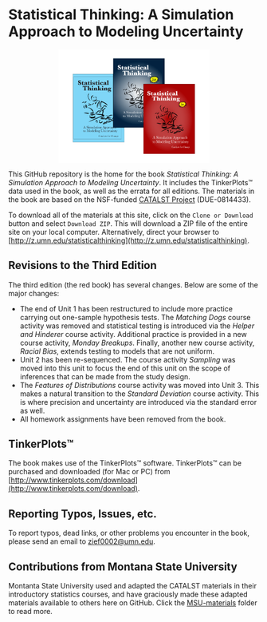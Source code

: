 Statistical Thinking: A Simulation Approach to Modeling Uncertainty
================


<img src="images/all_covers.png" alt="Covers for all editions." width="60%" style="display: block; margin-left: auto; margin-right: auto" />

This GitHub repository is the home for the book _Statistical Thinking: A Simulation Approach to Modeling Uncertainty_. It includes the TinkerPlots&#8482; data used in the book, as well as the errata for all editions. The materials in the book are based on the NSF-funded [CATALST Project](http://www.tc.umn.edu/~catalst/) (DUE-0814433).

To download all of the materials at this site, click on the `Clone or Download` button and select `Download ZIP`. This will download a ZIP file of the entire site on your local computer. Alternatively, direct your browser to [http://z.umn.edu/statisticalthinking](http://z.umn.edu/statisticalthinking).

Revisions to the Third Edition
------

The third edition (the red book) has several changes. Below are some of the major changes:

- The end of Unit 1 has been restructured to include more practice carrying out one-sample hypothesis tests. The _Matching Dogs_ course activity was removed and statistical testing is introduced via the _Helper and Hinderer_ course activity. Additional practice is provided in a new course activity, _Monday Breakups_. Finally, another new course activity, _Racial Bias_, extends testing to models that are not uniform.
- Unit 2 has been re-sequenced. The course activity _Sampling_ was moved into this unit to focus the end of this unit on the scope of inferences that can be made from the study design. 
- The _Features of Distributions_ course activity was moved into Unit 3. This makes a natural transition to the _Standard Deviation_ course activity. This is where precision and uncertainty are introduced via the standard error as well.
- All homework assignments have been removed from the book. 



TinkerPlots&#8482;
-------

The book makes use of the TinkerPlots&#8482; software. TinkerPlots&#8482; can be purchased and downloaded (for Mac or PC) from [http://www.tinkerplots.com/download](http://www.tinkerplots.com/download). 


Reporting Typos, Issues, etc.
-----

To report typos, dead links, or other problems you encounter in the book, please send an email to [zief0002@umn.edu](mailto://zief0002@umn.edu).

 
Contributions from Montana State University
-----

Montanta State University used and adapted the CATALST materials in their introductory statistics courses, and have graciously made these adapted materials available to others here on GitHub. Click the [MSU-materials](https://github.com/zief0002/Statistical-Thinking/tree/master/MSU-materials) folder to read more.
